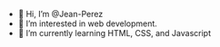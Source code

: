 - 👋 Hi, I’m @Jean-Perez
- 👀 I’m interested in web development.
- 🌱 I’m currently learning HTML, CSS, and Javascript


<!---
Jean-Perez/Jean-Perez is a ✨ special ✨ repository because its `README.md` (this file) appears on your GitHub profile.
You can click the Preview link to take a look at your changes.
--->
